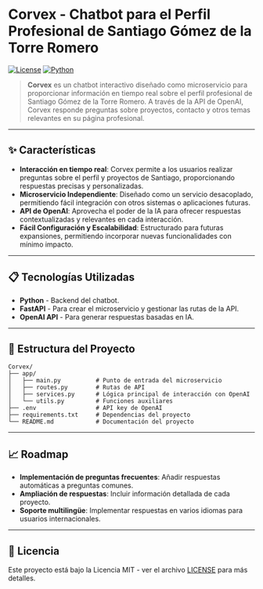 # Corvex - Chatbot para el Perfil Profesional de Santiago Gómez de la Torre Romero

[![License](https://img.shields.io/badge/license-MIT-blue.svg)](LICENSE)
[![Python](https://img.shields.io/badge/python-3.9+-brightgreen.svg)](https://www.python.org/)

> **Corvex** es un chatbot interactivo diseñado como microservicio para proporcionar información en tiempo real sobre el perfil profesional de Santiago Gómez de la Torre Romero. A través de la API de OpenAI, Corvex responde preguntas sobre proyectos, contacto y otros temas relevantes en su página profesional.

---

## ✨ Características

- **Interacción en tiempo real**: Corvex permite a los usuarios realizar preguntas sobre el perfil y proyectos de Santiago, proporcionando respuestas precisas y personalizadas.
- **Microservicio Independiente**: Diseñado como un servicio desacoplado, permitiendo fácil integración con otros sistemas o aplicaciones futuras.
- **API de OpenAI**: Aprovecha el poder de la IA para ofrecer respuestas contextualizadas y relevantes en cada interacción.
- **Fácil Configuración y Escalabilidad**: Estructurado para futuras expansiones, permitiendo incorporar nuevas funcionalidades con mínimo impacto.

---

## 📋 Tecnologías Utilizadas

- **Python** - Backend del chatbot.
- **FastAPI** - Para crear el microservicio y gestionar las rutas de la API.
- **OpenAI API** - Para generar respuestas basadas en IA.

---

## 📂 Estructura del Proyecto

```plaintext
Corvex/
├── app/
│   ├── main.py          # Punto de entrada del microservicio
│   ├── routes.py        # Rutas de API
│   ├── services.py      # Lógica principal de interacción con OpenAI
│   └── utils.py         # Funciones auxiliares
├── .env                 # API key de OpenAI
├── requirements.txt     # Dependencias del proyecto
└── README.md            # Documentación del proyecto
```
---

## 📈 Roadmap

- **Implementación de preguntas frecuentes**: Añadir respuestas automáticas a preguntas comunes.
- **Ampliación de respuestas**: Incluir información detallada de cada proyecto.
- **Soporte multilingüe**: Implementar respuestas en varios idiomas para usuarios internacionales.

---

## 📝 Licencia

Este proyecto está bajo la Licencia MIT - ver el archivo [LICENSE](LICENSE) para más detalles.

